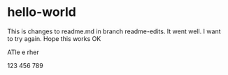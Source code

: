 # hello-world


This is changes to readme.md in branch readme-edits.
It went well.
I want to try again.
Hope this works OK

ATle e rher

123
456
789